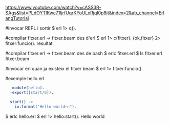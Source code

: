 https://www.youtube.com/watch?v=cASS3R-SAgs&list=PLdOYTlKwc71ljrfUqrKYoULxRjqI0p8it&index=2&ab_channel=ErlangTutorial

#invocar REPL i sortir
$ erl
1> q().

#compilar fitxer.erl -> fitxer.beam des d'erl
$ erl
1> c(fitxer).
{ok,fitxer}
2> fitxer:funcio().
resultat

#compilar fitxer.erl -> fitxer.beam des de bash
$ erlc fitxer.erl
$ ls
fitxer.erl fitxer.beam

#invocar erl quan ja existeix el fitxer beam
$ erl
1> fitxer:funcio().

#exemple hello.erl
```erlang
  -module(hello).
  -export([start/0]).

  start() ->
    io:format("Hello world~n").
```
$ erlc hello.erl
$ erl
1> hello:start().
Hello world

